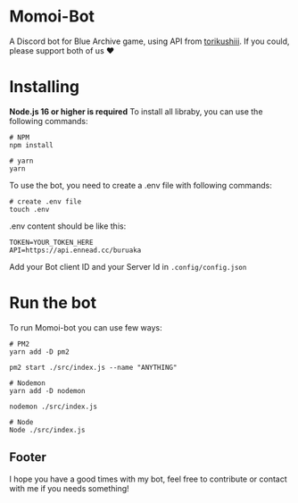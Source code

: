 # Momoi-Bot
A Discord bot for Blue Archive game, using API from [torikushiii](https://github.com/torikushiii/BlueArchiveAPI). If you could, please support both of us ❤
# Installing
**Node.js 16 or higher is required**
To install all libraby, you can use the following commands:
```
# NPM
npm install

# yarn
yarn
```
To use the bot, you need to create a .env file with following commands:
```
# create .env file
touch .env
```
.env content should be like this:
```env
TOKEN=YOUR_TOKEN_HERE
API=https://api.ennead.cc/buruaka
```
Add your Bot client ID and your Server Id in
``
.config/config.json
``
# Run the bot
To run Momoi-bot you can use few ways:
```
# PM2
yarn add -D pm2

pm2 start ./src/index.js --name "ANYTHING"

# Nodemon
yarn add -D nodemon

nodemon ./src/index.js

# Node
Node ./src/index.js
```
## Footer
I hope you have a good times with my bot, feel free to contribute or contact with me if you needs something!

